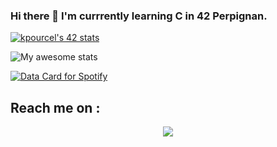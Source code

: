 ### Hi there 👋 I'm currrently learning C in 42 Perpignan.



[![kpourcel's 42 stats](https://badge.mediaplus.ma/darkblue/kpourcel?1337Badge=off&UM6P=off)](https://github.com/oakoudad/badge42)


![My awesome stats](https://raw.githubusercontent.com/Middle-555/github-stats-terminal/72366006f2589288e911e03256ced51163cc0397/github_stats.svg)


<a href="https://data-card-for-spotify.herokuapp.com/api/card?user_id=kevinnzk555&show_border=true&custom_title=Middle%20Spotify%20Data&limit=3">
  <img src="https://data-card-for-spotify.herokuapp.com/api/card?user_id=kevinnzk555&show_border=true&custom_title=Middle%20Spotify%20Data&limit=3" alt="Data Card for Spotify">
</a>



## Reach me on : 
<div align="center">
  <a href="https://lanyard-profile-readme.vercel.app/api/263255031967383554?theme=dark&bg=000000&hideBadges=true&idleMessage=Probably%20coding%20or%20listening%20music%20!">
  <img src="https://lanyard-profile-readme.vercel.app/api/263255031967383554?theme=dark&bg=000000&hideBadges=true&idleMessage=Probably%20coding%20or%20listening%20music%20!">
</a>
